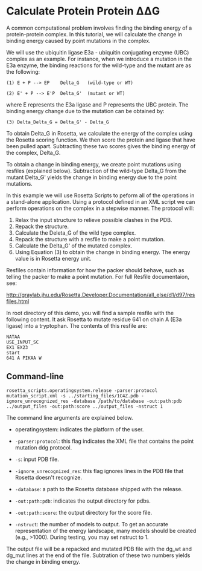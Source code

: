 Calculate Protein Protein ΔΔG
=============================

A common computational problem involves finding the binding energy of a
protein-protein complex. In this tutorial, we will calculate the change in 
binding energy caused by point mutations in the complex. 

We will use the ubiquitin ligase E3a - ubiquitin conjugating enzyme (UBC)
complex as an example. For instance, when we introduce a mutation in the E3a 
enzyme, the binding reactions for the wild-type and the mutant are as the 
following:

    (1) E + P --> EP    Delta_G   (wild-type or WT)

    (2) E' + P --> E'P  Delta_G'  (mutant or WT)

where E represents the E3a ligase and P represents the UBC protein. 
The binding energy change due to the mutation can be obtained by: 

    (3) Delta_Delta_G = Delta_G' - Delta_G

To obtain Delta_G in Rosetta, we calculate the energy of the complex
using the Rosetta scoring function. We then score the protein and ligase
that have been pulled apart. Subtracting these two scores gives 
the binding energy of the complex, Delta_G.

To obtain a change in binding energy, we create point mutations using resfiles
(explained below). Subtraction of the wild-type Delta_G from the mutant
Delta_G' yields the change in binding energy due to the point mutations.

In this example we will use Rosetta Scripts to peform all of the operations in
a stand-alone application. Using a protocol defined in an XML script we can
perform operations on the complex in a stepwise manner. The protocol will:

1. Relax the input structure to relieve possible clashes in the PDB.
2. Repack the structure.
3. Calculate the Deleta_G of the wild type complex. 
4. Repack the structure with a resfile to make a point mutation.
5. Calculate the Delta_G' of the mutated complex.
6. Using Equation (3) to obtain the change in binding energy. The energy value
is in Rosetta energy unit. 

Resfiles contain information for how the packer should behave, such as
telling the packer to make a point mutation. For full Resfile documentaion, 
see:

http://graylab.jhu.edu/Rosetta.Developer.Documentation/all_else/d1/d97/resfiles.html

In root directory of this demo, you will find a sample resfile with the 
following content. It ask Rosetta to mutate residue 641 on chain A (E3a ligase) 
into a tryptophan.  The contents of this resfile are:

    NATAA
    USE_INPUT_SC
    EX1 EX23
    start 
    641 A PIKAA W

Command-line
------------

    rosetta_scripts.operatingsystem.release -parser:protocol mutation_script.xml -s ../starting_files/1C4Z.pdb -ignore_unrecognized_res -database /path/to/database -out:path:pdb ../output_files -out:path:score ../output_files -nstruct 1

The command line arguments are explained below. 

* operatingsystem:
  indicates the platform of the user. 

* `-parser:protocol`:
  this flag indicates the XML file that contains the point mutation ddg protocol.

* `-s`:
  input PDB file.

* `-ignore_unrecognized_res`:
  this flag ignores lines in the PDB file that Rosetta doesn't recognize.

* `-database`:
  a path to the Rosetta database shipped with the release.

* `-out:path:pdb`:
  indicates the output directory for pdbs.

* `-out:path:score`:
  the output directory for the score file.

* `-nstruct`:
  the number of models to output.
  To get an accurate representation of the energy landscape, many models should be created (e.g., >1000).
  During testing, you may set nstruct to 1. 

The output file will be a repacked and mutated PDB file with the dg_wt and
dg_mut lines at the end of the file. Subtration of these two numbers yields
the change in binding energy. 




